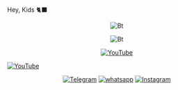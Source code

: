 Hey, Kids 🐈‍⬛ 
 <p align="center"><img src= "https://user-images.githubusercontent.com/49580304/110319833-47367180-7fc4-11eb-87a7-392509eca9d7.gif" alt="Bt"> 
   

<p align="center"><img src= "https://user-images.githubusercontent.com/49580304/110318584-81067880-7fc2-11eb-8391-152d308e7f2b.gif" alt="Bt">

<p align="center">
<a href="http://GitHub.com/nobi-2"><img title="YouTube" src= "https://img.shields.io/badge/Github-Nobi~2-black?style=for-the-badge&logo=github"></a>

<a href="https://youtube.com/@badnobita776"><img title="YouTube" src= "https://img.shields.io/badge/YouTube-BaD Nobita-red?style=for-the-badge&logo=Youtube"></a>
</p>
<p align="center">
<a href="https://t.me/Itz_nobita_18_bOt"><img title="Telegram" src="https://img.shields.io/badge/Telegram-black?style=for-the-badge&logo=Telegram"></a>
<a href="https://wa.me/message/EMHDEQIA2J23I1"><img title="whatsapp" src="https://img.shields.io/badge/whatsapp-brightgreen?style=for-the-badge&logo=whatsapp"></a>
<a href="https://instagram.com/itz_nobita_18?igshid=NTc4MTIwNjQ2YQ=="><img title="Instagram" src="https://img.shields.io/badge/INSTAGRAM-babypink?style=for-the-badge&logo=instagram"></a>
<p/>
